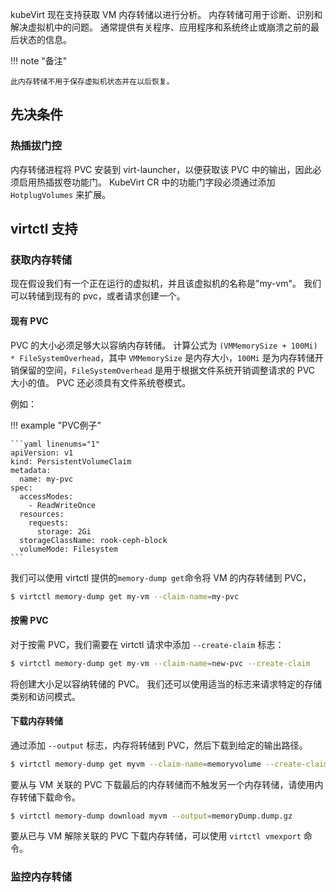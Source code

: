 
kubeVirt 现在支持获取 VM 内存转储以进行分析。 内存转储可用于诊断、识别和解决虚拟机中的问题。 通常提供有关程序、应用程序和系统终止或崩溃之前的最后状态的信息。

!!! note "备注"

    此内存转储不用于保存虚拟机状态并在以后恢复。

## 先决条件

### 热插拔门控

内存转储进程将 PVC 安装到 virt-launcher，以便获取该 PVC 中的输出，因此必须启用热插拔卷功能门。 KubeVirt CR 中的功能门字段必须通过添加 `HotplugVolumes` 来扩展。

## virtctl 支持

### 获取内存转储

现在假设我们有一个正在运行的虚拟机，并且该虚拟机的名称是"my-vm"。 我们可以转储到现有的 pvc，或者请求创建一个。

#### 现有 PVC

PVC 的大小必须足够大以容纳内存转储。 计算公式为 `(VMMemorySize + 100Mi) * FileSystemOverhead`，其中 `VMMemorySize` 是内存大小，`100Mi` 是为内存转储开销保留的空间，`FileSystemOverhead` 是用于根据文件系统开销调整请求的 PVC 大小的值。 PVC 还必须具有文件系统卷模式。

例如：

!!! example "PVC例子"

    ```yaml linenums="1"
    apiVersion: v1
    kind: PersistentVolumeClaim
    metadata:
      name: my-pvc
    spec:
      accessModes:
        - ReadWriteOnce
      resources:
        requests:
          storage: 2Gi
      storageClassName: rook-ceph-block
      volumeMode: Filesystem
    ```

我们可以使用 virtctl 提供的`memory-dump get`命令将 VM 的内存转储到 PVC，

```bash linenums="1"
$ virtctl memory-dump get my-vm --claim-name=my-pvc
```

#### 按需 PVC

对于按需 PVC，我们需要在 virtctl 请求中添加 `--create-claim` 标志：

```bash linenums="1"
$ virtctl memory-dump get my-vm --claim-name=new-pvc --create-claim
```

将创建大小足以容纳转储的 PVC。 我们还可以使用适当的标志来请求特定的存储类别和访问模式。

#### 下载内存转储

通过添加 `--output` 标志，内存将转储到 PVC，然后下载到给定的输出路径。

```bash linenums="1"
$ virtctl memory-dump get myvm --claim-name=memoryvolume --create-claim --output=memoryDump.dump.gz
```

要从与 VM 关联的 PVC 下载最后的内存转储而不触发另一个内存转储，请使用内存转储下载命令。

```bash linenums="1"
$ virtctl memory-dump download myvm --output=memoryDump.dump.gz
```

要从已与 VM 解除关联的 PVC 下载内存转储，可以使用 `virtctl vmexport` 命令。

### 监控内存转储


